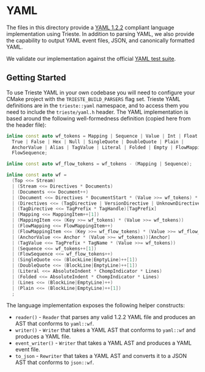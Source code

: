 # YAML

The files in this directory provide a [YAML 1.2.2](https://yaml.org/spec/1.2.2/) compliant language implementation using Trieste. In addition to parsing YAML, we also provide the capability to output YAML event files, JSON, and canonically formatted YAML.

We validate our implementation against the official [YAML test suite](https://github.com/yaml/yaml-test-suite).

## Getting Started

To use Trieste YAML in your own codebase you will need to configure your CMake project with the `TRIESTE_BUILD_PARSERS` flag set. Trieste YAML definitions are in the `trieste::yaml` namespace, and to access them you need to include the `trieste/yaml.h` header. The YAML implementation is based around the following well-formedness definition (copied here from the header file):

```c++
inline const auto wf_tokens = Mapping | Sequence | Value | Int | Float |
  True | False | Hex | Null | SingleQuote | DoubleQuote | Plain |
  AnchorValue | Alias | TagValue | Literal | Folded | Empty | FlowMapping |
  FlowSequence;

inline const auto wf_flow_tokens = wf_tokens - (Mapping | Sequence);

inline const auto wf =
  (Top <<= Stream)
  | (Stream <<= Directives * Documents)
  | (Documents <<= Document++)
  | (Document <<= Directives * DocumentStart * (Value >>= wf_tokens) * DocumentEnd)
  | (Directives <<= (TagDirective | VersionDirective | UnknownDirective)++)
  | (TagDirective <<= TagPrefix * TagHandle)[TagPrefix]
  | (Mapping <<= MappingItem++[1])
  | (MappingItem <<= (Key >>= wf_tokens) * (Value >>= wf_tokens))
  | (FlowMapping <<= FlowMappingItem++)
  | (FlowMappingItem <<= (Key >>= wf_flow_tokens) * (Value >>= wf_flow_tokens))
  | (AnchorValue <<= Anchor * (Value >>= wf_tokens))[Anchor]
  | (TagValue <<= TagPrefix * TagName * (Value >>= wf_tokens))
  | (Sequence <<= wf_tokens++[1])
  | (FlowSequence <<= wf_flow_tokens++)
  | (SingleQuote <<= (BlockLine|EmptyLine)++[1])
  | (DoubleQuote <<= (BlockLine|EmptyLine)++[1])
  | (Literal <<= AbsoluteIndent * ChompIndicator * Lines)
  | (Folded <<= AbsoluteIndent * ChompIndicator * Lines)
  | (Lines <<= (BlockLine|EmptyLine)++)
  | (Plain <<= (BlockLine|EmptyLine)++[1])
  ;
```

The language implementation exposes the following helper constructs:

- `reader()` - `Reader` that parses any valid 1.2.2 YAML file and produces an AST that conforms to `yaml::wf`.
- `writer()` - `Writer` that takes a YAML AST that conforms to `yaml::wf` and produces a YAML file.
- `event_writer()` - `Writer` that takes a YAML AST and produces a YAML event file.
- `to_json` - `Rewriter` that takes a YAML AST and converts it to a JSON AST that conforms to `json::wf`.
